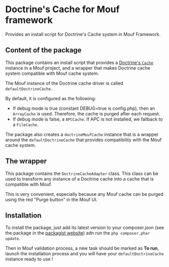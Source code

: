 Doctrine's Cache for Mouf framework
===================================

Provides an install script for Doctrine's Cache system in Mouf Framework.

Content of the package
----------------------

This package contains an install script that provides a [Doctrine's `Cache`](http://docs.doctrine-project.org/en/2.0.x/reference/caching.html) instance in a Mouf project,
and a wrapper that makes Doctrine cache system compatible with Mouf cache system.

The Mouf instance of the Doctrine cache driver is called `defaultDoctrineCache`.

By default, it is configured as the following:

- If debug mode is true (constant DEBUG=true is config.php), then an `ArrayCache` is used. Therefore, the cache is purged
  after each request.
- If debug mode is false, a `APCCache`. If APC is not installed, we fallback to a `FileCache`.

The package also creates a `doctrineMoufCache` instance that is a wrapper around the `defaultDoctrineCache`
that provides compatibility with the Mouf cache system.

The wrapper
-----------

This package contains the `DoctrineCacheAdapter` class. This class can be used to transform any instance of a
Doctrine cache into a cache that is compatible with Mouf.

This is very convenient, especially because any Mouf cache can be purged using the red "Purge button" in the Mouf UI.

Installation
------------

To install the package, just add its latest version to your composer.json (see the package in the [packagist website](https://packagist.org/packages/mouf/utils.common.doctrine-annotations-wrapper)) adn run the `php composer.phar update`.

Then in Mouf validation process, a new task should be marked as **To run**, launch the installation process and you will have your `defaultDoctrineCache` instance ready to use !
